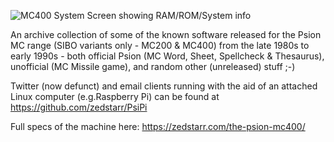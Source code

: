 ![MC400 System Screen showing RAM/ROM/System info](https://zedstarr.files.wordpress.com/2021/09/screen2021-09-21-105648.png)

An archive collection of some of the known software released for the Psion MC range (SIBO variants only - MC200 & MC400) from the late 1980s to early 1990s - both official Psion (MC Word, Sheet, Spellcheck & Thesaurus), unofficial (MC Missile game), and random other (unreleased) stuff ;-) 

Twitter (now defunct) and email clients running with the aid of an attached Linux computer (e.g.Raspberry Pi) can be found at https://github.com/zedstarr/PsiPi

Full specs of the machine here: https://zedstarr.com/the-psion-mc400/

